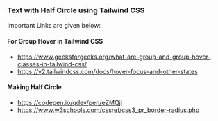 ### Text with Half Circle using Tailwind CSS
Important Links are given below:
#### For Group Hover in Tailwind CSS
*  https://www.geeksforgeeks.org/what-are-group-and-group-hover-classes-in-tailwind-css/
*  https://v2.tailwindcss.com/docs/hover-focus-and-other-states
#### Making Half Circle 
*  https://codepen.io/qdev/pen/eZMQjj
*  https://www.w3schools.com/cssref/css3_pr_border-radius.php
